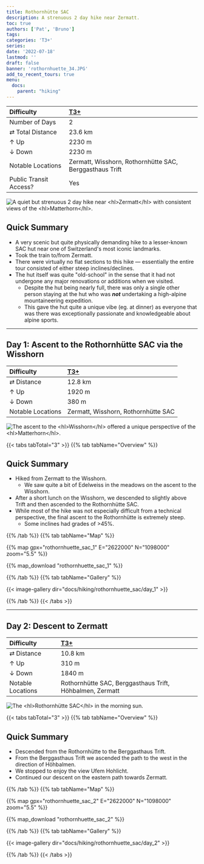 ```yaml
---
title: Rothornhütte SAC
description: A strenuous 2 day hike near Zermatt.
toc: true
authors: ['Pat', 'Bruno']
tags: 
categories: 'T3+'
series:
date: '2022-07-18'
lastmod: ''
draft: false
banner: 'rothornhuette_34.JPG'
add_to_recent_tours: true
menu:
  docs:
    parent: "hiking"
---
```

<link href="../../../style.css" rel="stylesheet"></link>

| Difficulty | [T3+](../overview/#wanderskala) |
| :--- | :--- |
| Number of Days | 2 |
| &#8644; Total Distance | 23.6 km |
| &#8593; Up | 2230 m |
| &#8595; Down | 2230 m |
| Notable Locations | Zermatt, Wisshorn, Rothornhütte SAC, Berggasthaus Trift |
| Public Transit Access? | Yes |

![](rothornhuette_46.JPG "A quiet but strenuous 2 day hike near <hl>Zermatt</hl> with consistent views of the <hl>Matterhorn</hl>.")

## Quick Summary

- A very scenic but quite physically demanding hike to a lesser-known SAC hut near one of Switzerland's most iconic landmarks.
- Took the train to/from <hl>Zermatt</hl>.
- There were virtually no flat sections to this hike — essentially the entire tour consisted of either steep inclines/declines.
- The hut itself was quite "<hl>old-school</hl>" in the sense that it had not undergone any major renovations or additions when we visited.
  - Despite the hut being nearly full, there was only a single other person staying at the hut who was ***not*** undertaking a high-alpine mountaineering expedition.
  - This gave the hut quite a <hl>unique vibe</hl> (eg. at dinner) as everyone that was there was exceptionally passionate and knowledgeable about alpine sports.

---

## Day 1: Ascent to the Rothornhütte SAC via the Wisshorn

| Difficulty | [T3+](../overview/#wanderskala) |
| :--- | :--- |
| &#8644; Distance | 12.8 km |
| &#8593; Up | 1920 m |
| &#8595; Down | 380 m |
| Notable Locations | Zermatt, Wisshorn, Rothornhütte SAC |

![](rothornhuette_09.JPG "The ascent to the <hl>Wisshorn</hl> offered a unique perspective of the <hl>Matterhorn</hl>.")

{{< tabs tabTotal="3" >}}
{{% tab tabName="Overview" %}}

## Quick Summary

- Hiked from <hl>Zermatt</hl> to the <hl>Wisshorn</hl>.
  - We saw quite a bit of <hl>Edelweiss</hl> in the meadows on the ascent to the <hl>Wisshorn</hl>.
- After a short lunch on the <hl>Wisshorn</hl>, we descended to slightly above <hl>Trift</hl> and then ascended to the <hl>Rothornhütte SAC</hl>.
- While most of the hike was not especially difficult from a technical perspective, the final ascent to the <hl>Rothornhütte</hl> is extremely steep.
  - Some inclines had grades of >45%.

{{% /tab %}}
{{% tab tabName="Map" %}}

{{% map gpx="rothornhuette_sac_1" E="2622000" N="1098000" zoom="5.5" %}}

{{% map_download "rothornhuette_sac_1" %}}

{{% /tab %}}
{{% tab tabName="Gallery" %}}

{{< image-gallery dir="docs/hiking/rothornhuette_sac/day_1" >}}

{{% /tab %}}
{{< /tabs >}}

---

## Day 2: Descent to Zermatt

| Difficulty | [T3+](../overview/#wanderskala) |
| :--- | :--- |
| &#8644; Distance | 10.8 km |
| &#8593; Up | 310 m |
| &#8595; Down | 1840 m |
| Notable Locations | Rothornhütte SAC, Berggasthaus Trift, Höhbalmen, Zermatt |

![](rothornhuette_29.JPG "The <hl>Rothornhütte SAC</hl> in the morning sun.")

{{< tabs tabTotal="3" >}}
{{% tab tabName="Overview" %}}

## Quick Summary

- Descended from the <hl>Rothornhütte</hl> to the <hl>Berggasthaus Trift</hl>.
- From the <hl>Berggasthaus Trift</hl> we ascended the path to the west in the direction of <hl>Höhbalmen</hl>.
- We stopped to enjoy the view <hl>Ufem Hohlicht</hl>.
- Continued our descent on the eastern path towards <hl>Zermatt</hl>.

{{% /tab %}}
{{% tab tabName="Map" %}}

{{% map gpx="rothornhuette_sac_2" E="2622000" N="1098000" zoom="5.5" %}}

{{% map_download "rothornhuette_sac_2" %}}

{{% /tab %}}
{{% tab tabName="Gallery" %}}

{{< image-gallery dir="docs/hiking/rothornhuette_sac/day_2" >}}

{{% /tab %}}
{{< /tabs >}}
